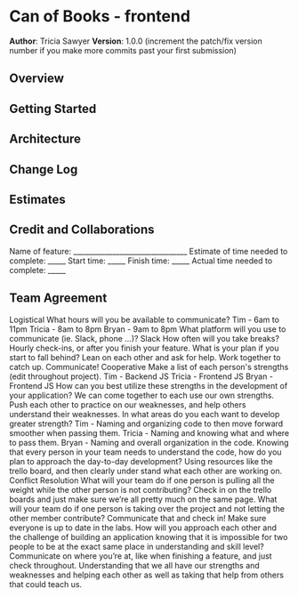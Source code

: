 # Can of Books - frontend
**Author**: Tricia Sawyer
**Version**: 1.0.0 (increment the patch/fix version number if you make more commits past your first submission)
## Overview
<!-- Provide a high level overview of what this application is and why you are building it, beyond the fact that it's an assignment for this class. (i.e. What's your problem domain?) -->
## Getting Started
<!-- What are the steps that a user must take in order to build this app on their own machine and get it running? -->
## Architecture
<!-- Provide a detailed description of the application design. What technologies (languages, libraries, etc) you're using, and any other relevant design information. -->
## Change Log
<!-- Use this area to document the iterative changes made to your application as each feature is successfully implemented. Use time stamps. Here's an example:
01-01-2001 4:59pm - Application now has a fully-functional express server, with a GET route for the location resource. -->
## Estimates
<!-- See below -->
## Credit and Collaborations
Name of feature: ________________________________
Estimate of time needed to complete: _____
Start time: _____
Finish time: _____
Actual time needed to complete: _____
## Team Agreement
Logistical
What hours will you be available to communicate?
Tim - 6am to 11pm
Tricia - 8am to 8pm
Bryan - 9am to 8pm
What platform will you use to communicate (ie. Slack, phone …)?
Slack
How often will you take breaks?
Hourly check-ins, or after you finish your feature.
What is your plan if you start to fall behind?
Lean on each other and ask for help.
Work together to catch up.
Communicate!
Cooperative
Make a list of each person's strengths (edit throughout project).
Tim - Backend JS
Tricia - Frontend JS
Bryan - Frontend JS
How can you best utilize these strengths in the development of your application?
We can come together to each use our own strengths. Push each other to practice on our weaknesses, and help others understand their weaknesses.
In what areas do you each want to develop greater strength?
Tim - Naming and organizing code to then move forward smoother when passing them.
Tricia - Naming and knowing what and where to pass them.
Bryan - Naming and overall organization in the code.
Knowing that every person in your team needs to understand the code, how do you plan to approach the day-to-day development?
Using resources like the trello board, and then clearly under stand what each other are working on.
Conflict Resolution
What will your team do if one person is pulling all the weight while the other person is not contributing?
Check in on the trello boards and just make sure we’re all pretty much on the same page.
What will your team do if one person is taking over the project and not letting the other member contribute?
Communicate that and check in! Make sure everyone is up to date in the labs.
How will you approach each other and the challenge of building an application knowing that it is impossible for two people to be at the exact same place in understanding and skill level?
Communicate on where you’re at, like when finishing a feature, and just check throughout. Understanding that we all have our strengths and weaknesses and helping each other as well as taking that help from others that could teach us.
